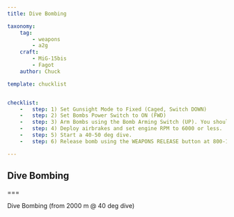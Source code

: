```yaml
---
title: Dive Bombing

taxonomy:
    tag:
        - weapons
        - a2g
    craft:
        - MiG-15bis
        - Fagot
    author: Chuck

template: chucklist


checklist:
    -   step: 1) Set Gunsight Mode to Fixed (Caged, Switch DOWN)
    -   step: 2) Set Bombs Power Switch to ON (FWD)
    -   step: 3) Arm Bombs using the Bomb Arming Switch (UP). You should see a red light and two green lights illuminated, confirming that the bombs are loaded and armed.
    -   step: 4) Deploy airbrakes and set engine RPM to 6000 or less. 
    -   step: 5) Start a 40-50 deg dive. 
    -   step: 6) Release bomb using the WEAPONS RELEASE button at 800-1200 m. Use the lower line of the gunsight as a reference.

---
```


## Dive Bombing

===
  
Dive Bombing (from 2000 m @ 40 deg dive)